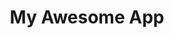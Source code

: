 ---
title: My Awesome App
emoji: ✨
colorFrom: blue
colorTo: purple
sdk: gradio
sdk_version: "4.16.0"
app_file: app.py
pinned: false
---